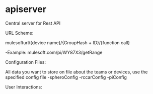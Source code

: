 apiserver
=========

Central server for Rest API


URL Scheme:

mulesofturl/{device name}/{GroupHash + ID}/{function call}

  -Example: mulesoft.com/pi/WY87X3/getRange
  
Configuration Files:

All data you want to store on file about the teams or devices, use the specified config file
  -spheroConfig
  -rccarConfig
  -piConfig

User Interactions:
